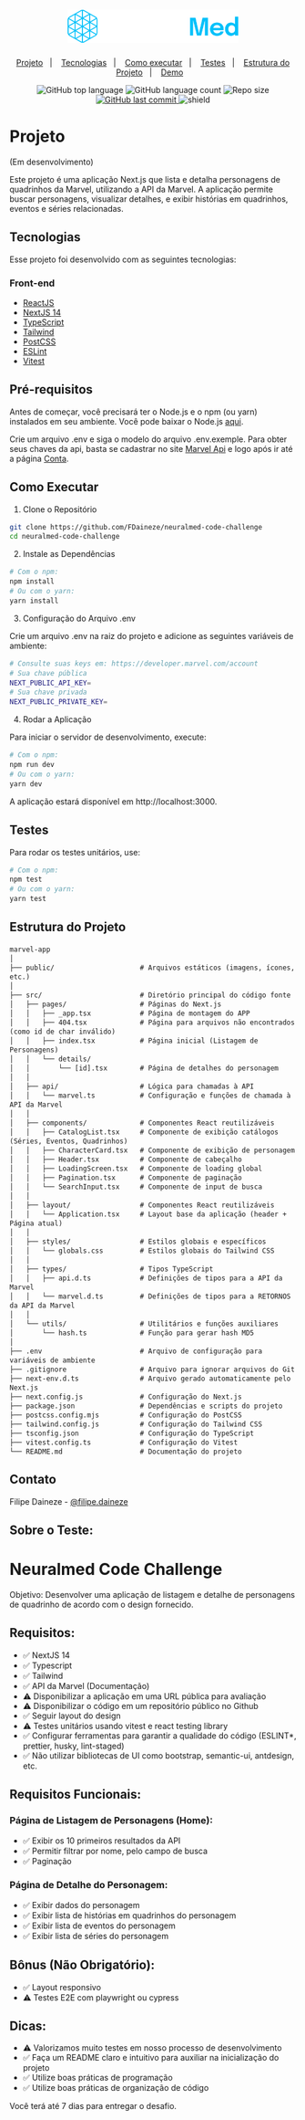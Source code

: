 <h1 align="center">
    <img alt="NeuralMed" title="NeuralMed" src=".github/logo.svg" width="300px" />
</h1>

<p align="center">
  <a href="#projeto">Projeto</a>&nbsp;&nbsp;&nbsp;|&nbsp;&nbsp;&nbsp;
  <a href="#tecnologias">Tecnologias</a>&nbsp;&nbsp;&nbsp;|&nbsp;&nbsp;&nbsp;
  <a href="#como-executar">Como executar</a>&nbsp;&nbsp;&nbsp;|&nbsp;&nbsp;&nbsp;
  <a href="#testes">Testes</a>&nbsp;&nbsp;&nbsp;|&nbsp;&nbsp;&nbsp;
  <a href="#estrutura-do-projeto">Estrutura do Projeto</a>&nbsp;&nbsp;&nbsp;|&nbsp;&nbsp;&nbsp;
  <a href="https://google.com/">Demo</a>&nbsp;&nbsp;&nbsp;
</p>

<p align="center">
  <img 
    alt="GitHub top language" 
    src="https://img.shields.io/github/languages/top/fdaineze/neuralmed-code-challenge"
  >
  <img 
    alt="GitHub language count" 
    src="https://img.shields.io/github/languages/count/fdaineze/neuralmed-code-challenge"
  >
  <img 
    alt="Repo size" 
    src="https://img.shields.io/github/repo-size/fdaineze/neuralmed-code-challenge"
  >
  <a href="https://github.com/fdaineze/neuralmed-code-challenge/commits/master">
    <img 
      alt="GitHub last commit" 
      src="https://img.shields.io/github/last-commit/fdaineze/neuralmed-code-challenge"
    >
  </a>
  <img src="https://img.shields.io/badge/version-1.0.0-red" alt="shield" />
</p>

# Projeto
(Em desenvolvimento)

Este projeto é uma aplicação Next.js que lista e detalha personagens de quadrinhos da Marvel, utilizando a API da Marvel. A aplicação permite buscar personagens, visualizar detalhes, e exibir histórias em quadrinhos, eventos e séries relacionadas.

## Tecnologias

Esse projeto foi desenvolvido com as seguintes tecnologias:

### Front-end
- [ReactJS](https://github.com/facebook/react)
- [NextJS 14](https://github.com/vercel/next.js)
- [TypeScript](https://github.com/microsoft/TypeScript)
- [Tailwind](https://github.com/tailwindlabs/tailwindcss)
- [PostCSS](https://github.com/postcss/postcss)
- [ESLint](https://github.com/eslint/eslint)
- [Vitest](https://github.com/vitest-dev/vitest)

## Pré-requisitos
Antes de começar, você precisará ter o Node.js e o npm (ou yarn) instalados em seu ambiente. Você pode baixar o Node.js [aqui](https://nodejs.org/en).

Crie um arquivo .env e siga o modelo do arquivo .env.exemple. Para obter seus chaves da api, basta se cadastrar no site [Marvel Api](https://developer.marvel.com/) e logo após ir até a página [Conta](https://developer.marvel.com/account).

## Como Executar

1. Clone o Repositório

```bash
git clone https://github.com/FDaineze/neuralmed-code-challenge
cd neuralmed-code-challenge
```

2. Instale as Dependências

```bash
# Com o npm:
npm install
# Ou com o yarn:
yarn install
```

3. Configuração do Arquivo .env

Crie um arquivo .env na raiz do projeto e adicione as seguintes variáveis de ambiente:

```bash
# Consulte suas keys em: https://developer.marvel.com/account
# Sua chave pública
NEXT_PUBLIC_API_KEY=
# Sua chave privada
NEXT_PUBLIC_PRIVATE_KEY=
```

4. Rodar a Aplicação

Para iniciar o servidor de desenvolvimento, execute:

```bash
# Com o npm:
npm run dev
# Ou com o yarn:
yarn dev
```

A aplicação estará disponível em http://localhost:3000.

## Testes

Para rodar os testes unitários, use:

```bash
# Com o npm:
npm test
# Ou com o yarn:
yarn test
```

## Estrutura do Projeto
```
marvel-app
│
├── public/                     # Arquivos estáticos (imagens, ícones, etc.)
│
├── src/                        # Diretório principal do código fonte
│   ├── pages/                  # Páginas do Next.js
│   │   ├── _app.tsx            # Página de montagem do APP
│   │   ├── 404.tsx             # Página para arquivos não encontrados (como id de char inválido)
│   │   ├── index.tsx           # Página inicial (Listagem de Personagens)
│   │   └── details/            
│   │       └── [id].tsx        # Página de detalhes do personagem
│   │
│   ├── api/                    # Lógica para chamadas à API
│   │   └── marvel.ts           # Configuração e funções de chamada à API da Marvel
│   │
│   ├── components/             # Componentes React reutilizáveis
│   │   ├── CatalogList.tsx     # Componente de exibição catálogos (Séries, Eventos, Quadrinhos)
│   │   ├── CharacterCard.tsx   # Componente de exibição de personagem
│   │   ├── Header.tsx          # Componente de cabeçalho
│   │   ├── LoadingScreen.tsx   # Componente de loading global
│   │   ├── Pagination.tsx      # Componente de paginação
│   │   └── SearchInput.tsx     # Componente de input de busca
│   │
│   ├── layout/                 # Componentes React reutilizáveis
│   │   └── Application.tsx     # Layout base da aplicação (header + Página atual)
│   │
│   ├── styles/                 # Estilos globais e específicos
│   │   └── globals.css         # Estilos globais do Tailwind CSS
│   │
│   ├── types/                  # Tipos TypeScript
│   │   ├── api.d.ts            # Definições de tipos para a API da Marvel
│   │   └── marvel.d.ts         # Definições de tipos para a RETORNOS da API da Marvel
│   │
│   └── utils/                  # Utilitários e funções auxiliares
│       └── hash.ts             # Função para gerar hash MD5
│
├── .env                        # Arquivo de configuração para variáveis de ambiente
├── .gitignore                  # Arquivo para ignorar arquivos do Git
├── next-env.d.ts               # Arquivo gerado automaticamente pelo Next.js
├── next.config.js              # Configuração do Next.js
├── package.json                # Dependências e scripts do projeto
├── postcss.config.mjs          # Configuração do PostCSS
├── tailwind.config.js          # Configuração do Tailwind CSS
├── tsconfig.json               # Configuração do TypeScript
├── vitest.config.ts            # Configuração do Vitest
└── README.md                   # Documentação do projeto
```

## Contato
Filipe Daineze - [@filipe.daineze](https://www.linkedin.com/in/filipe-daineze/)

## Sobre o Teste:

# Neuralmed Code Challenge

Objetivo: Desenvolver uma aplicação de listagem e detalhe de personagens de quadrinho de acordo com o design fornecido.

## Requisitos:

- ✅ NextJS 14
- ✅ Typescript
- ✅ Tailwind
- ✅ API da Marvel (Documentação)
- ⚠️ Disponibilizar a aplicação em uma URL pública para avaliação
- ⚠️ Disponibilizar o código em um repositório público no Github
- ✅ Seguir layout do design
- ⚠️ Testes unitários usando vitest e react testing library
- ✅ Configurar ferramentas para garantir a qualidade do código (ESLINT*, prettier, husky, lint-staged)
- ✅ Não utilizar bibliotecas de UI como bootstrap, semantic-ui, antdesign, etc.

## Requisitos Funcionais:

### Página de Listagem de Personagens (Home):

- ✅ Exibir os 10 primeiros resultados da API
- ✅ Permitir filtrar por nome, pelo campo de busca
- ✅ Paginação

### Página de Detalhe do Personagem:

- ✅ Exibir dados do personagem
- ✅ Exibir lista de histórias em quadrinhos do personagem
- ✅ Exibir lista de eventos do personagem
- ✅ Exibir lista de séries do personagem

## Bônus (Não Obrigatório):

- ✅ Layout responsivo
- ⚠️ Testes E2E com playwright ou cypress

## Dicas:

- ⚠️ Valorizamos muito testes em nosso processo de desenvolvimento
- ✅ Faça um README claro e intuitivo para auxiliar na inicialização do projeto
- ✅ Utilize boas práticas de programação
- ✅ Utilize boas práticas de organização de código

Você terá até 7 dias para entregar o desafio.